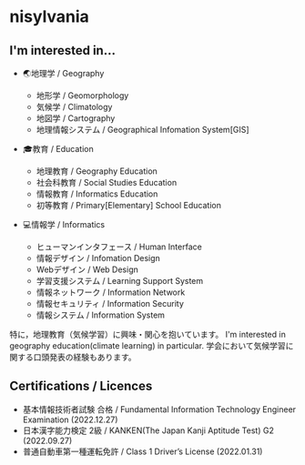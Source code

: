 # nisylvania

## I'm interested in...
- 🌏地理学 / Geography
  - 地形学 / Geomorphology
  - 気候学 / Climatology
  - 地図学 / Cartography
  - 地理情報システム / Geographical Infomation System[GIS]
  
- 🎓️教育 / Education
  - 地理教育 / Geography Education
  - 社会科教育 / Social Studies Education
  - 情報教育 / Informatics Education
  - 初等教育 / Primary[Elementary] School Education
  
- 💻情報学 / Informatics
  - ヒューマンインタフェース / Human Interface
  - 情報デザイン / Infomation Design
  - Webデザイン / Web Design
  - 学習支援システム / Learning Support System
  - 情報ネットワーク / Information Network
  - 情報セキュリティ / Information Security
  - 情報システム / Information System

特に，地理教育（気候学習）に興味・関心を抱いています。
  I'm interested in geography education(climate learning) in particular.
学会において気候学習に関する口頭発表の経験もあります。

## Certifications / Licences
- 基本情報技術者試験 合格 / Fundamental Information Technology Engineer Examination (2022.12.27)
- 日本漢字能力検定 2級 / KANKEN(The Japan Kanji Aptitude Test) G2 (2022.09.27)
- 普通自動車第一種運転免許 / Class 1 Driver’s License (2022.01.31)
